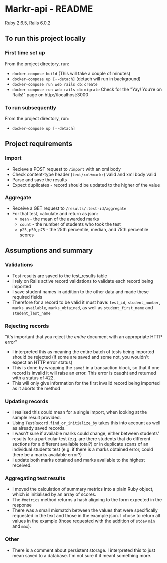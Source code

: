 # Markr-api - README
Ruby 2.6.5, Rails 6.0.2

## To run this project locally
### First time set up
From the project directory, run:
- `docker-compose build` (This will take a couple of minutes)
- `docker-compose up [--detach]` (detach will run in background)
- `docker-compose run web rails db:create`
- `docker-compose run web rails db:migrate`
Check for the "Yay! You’re on Rails!" page on http://localhost:3000

### To run subsequently
From the project directory, run:
- `docker-compose up [--detach]`

## Project requirements
### Import
- Recieve a POST request to `/import` with an xml body
- Check content-type header (`text/xml+markr`) valid and xml body valid
- Parse and save the results
- Expect duplicates - record should be updated to the higher of the value

### Aggregate
- Receive a GET request to `/results/:test-id/aggregate`
- For that test, calculate and return as json:
  - `mean` - the mean of the awarded marks
  - `count` - the number of students who took the test
  - `p25`, `p50`, `p75` - the 25th percentile, median, and 75th percentile scores

## Assumptions and summary
### Validations
- Test results are saved to the test_results table
- I rely on Rails active record validations to validate each record being imported
- I save student names in addition to the other data and made these required fields
- Therefore for a record to be valid it must have: `test_id`, `student_number`, `marks_available`, `marks_obtained`, as well as `student_first_name` and `student_last_name`

### Rejecting records
"it's important that you reject the _entire_ document with an appropriate HTTP error" 
- I interpreted this as meaning the entire batch of tests being imported should be rejected (if some are saved and some not, you wouldn't expect an HTTP error status)
- This is done by wrapping the `save!` in a transaction block, so that if one record is invalid it will raise an error. This error is caught and returned with a status of 422.
- This will only give information for the first invalid record being imported as it aborts the method

### Updating records
- I realised this could mean for a single import, when looking at the sample result provided.
- Using `TestRecord.find_or_initialize_by` takes this into account as well as already saved records.
- I wasn't sure if available marks could change, either between students' results for a particular test (e.g. are there students that do different sections for a different available total?) or in duplicate scans of an individual students test (e.g. if there is a marks obtained error, could there be a marks available error?)
- I update both marks obtained and marks available to the highest received.

### Aggregating test results
- I moved the calculation of summary metrics into a plain Ruby object, which is initialised by an array of scores.
- The `#metrics` method returns a hash aligning to the form expected in the response
- There was a small mismatch between the values that were specifically requested in the text and those in the example json. I chose to return all values in the example (those requested with the addition of `stdev` `min` and `max`).

### Other
  - There is a comment about persistent storage. I interpreted this to just mean saved to a database. I'm not sure if it meant something more.

